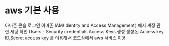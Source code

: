 # aws 기본 사용

아마존 콘솔 로그인
아마존 IAM(Identity and Access Management) 에서 계정 관련 세팅 확인
Users - Security credentials 
Access Keys 생성
생성된 Access key ID,Secret access key 를 이용해서 코드상에서 aws 서비스 이용


